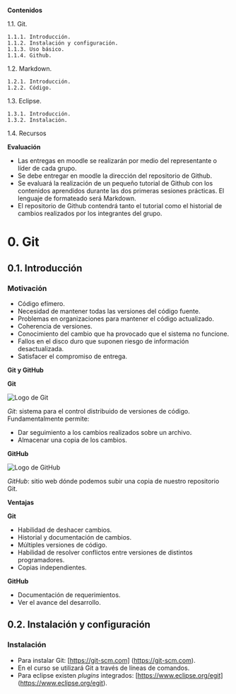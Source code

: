 **Contenidos**

1.1. Git.

	1.1.1. Introducción.
	1.1.2. Instalación y configuración.
	1.1.3. Uso básico.
	1.1.4. Github.

1.2. Markdown.

	1.2.1. Introducción.
	1.2.2. Código.

1.3. Eclipse.

	1.3.1. Introducción.
	1.3.2. Instalación.

1.4. Recursos

**Evaluación**

* Las entregas en moodle se realizarán por medio del representante o líder de cada grupo.
* Se debe entregar en moodle la dirección del repositorio de Github.
* Se evaluará la realización de un pequeño tutorial de Github con los contenidos aprendidos durante las dos primeras sesiones prácticas. El lenguaje de formateado será Markdown.
* El repositorio de Github contendrá tanto el tutorial como el historial de cambios realizados por los integrantes del grupo.

# **0. Git**

## **0.1. Introducción**

### **Motivación**

* Código efímero.
* Necesidad de mantener todas las versiones del código fuente.
* Problemas en organizaciones para mantener el código actualizado.
* Coherencia de versiones.
* Conocimiento del cambio que ha provocado que el sistema no funcione.
* Fallos en el disco duro que suponen riesgo de información desactualizada.
* Satisfacer el compromiso de entrega.

**Git y GitHub**

**Git**

![Logo de Git](https://upload.wikimedia.org/wikipedia/commons/thumb/e/e0/Git-logo.svg/512px-Git-logo.svg.png)

*Git*: sistema para el control distribuido de versiones de código. Fundamentalmente permite:

* Dar seguimiento a los cambios realizados sobre un archivo.
* Almacenar una copia de los cambios.

**GitHub**

![Logo de GitHub](https://okhosting.com/resources/uploads/2018/06/github-logo-1024x340.png)

*GitHub*: sitio web dónde podemos subir una copia de nuestro repositorio Git.

**Ventajas**

**Git**

* Habilidad de deshacer cambios.
* Historial y documentación de cambios.
* Múltiples versiones de código.
* Habilidad de resolver conflictos entre versiones de distintos programadores.
* Copias independientes.

**GitHub**

* Documentación de requerimientos.
* Ver el avance del desarrollo.


## **0.2. Instalación y configuración**

### **Instalación**

* Para instalar Git: [https://git-scm.com] (https://git-scm.com).
* En el curso se utilizará Git a través de líneas de comandos.
* Para eclipse existen *plugins* integrados: [https://www.eclipse.org/egit] (https://www.eclipse.org/egit).
